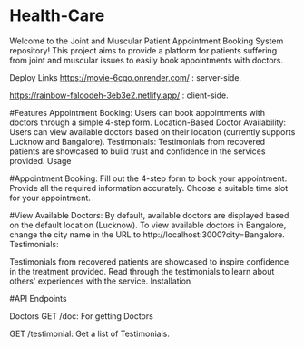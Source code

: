 # Health-Care

Welcome to the Joint and Muscular Patient Appointment Booking System repository! This project aims to provide a platform for patients suffering from joint and muscular issues to easily book appointments with doctors.

Deploy Links
https://movie-6cgo.onrender.com/ : server-side.

https://rainbow-faloodeh-3eb3e2.netlify.app/ : client-side.

#Features
Appointment Booking: Users can book appointments with doctors through a simple 4-step form.
Location-Based Doctor Availability: Users can view available doctors based on their location (currently supports Lucknow and Bangalore).
Testimonials: Testimonials from recovered patients are showcased to build trust and confidence in the services provided.
Usage

#Appointment Booking:
Fill out the 4-step form to book your appointment.
Provide all the required information accurately.
Choose a suitable time slot for your appointment.

#View Available Doctors:
By default, available doctors are displayed based on the default location (Lucknow).
To view available doctors in Bangalore, change the city name in the URL to http://localhost:3000?city=Bangalore.
Testimonials:

Testimonials from recovered patients are showcased to inspire confidence in the treatment provided.
Read through the testimonials to learn about others' experiences with the service.
Installation

#API Endpoints

Doctors GET /doc: For getting Doctors

GET /testimonial: Get a list of Testimonials.
